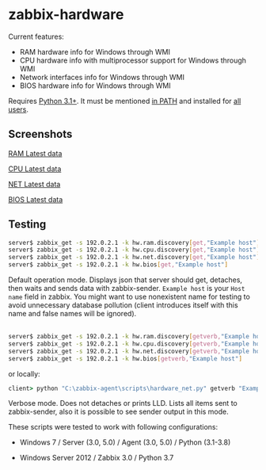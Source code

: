 # zabbix-hardware
Current features:
- RAM hardware info for Windows through WMI
- CPU hardware info with multiprocessor support for Windows through WMI
- Network interfaces info for Windows through WMI
- BIOS hardware info for Windows through WMI

Requires [Python 3.1+](https://www.python.org/downloads/windows/). It must be mentioned [in PATH](https://github.com/nobodysu/zabbix-hardware/blob/master/screenshots/python-installation1.png) and installed for [all users](https://github.com/nobodysu/zabbix-hardware/blob/master/screenshots/python-installation2.png).

## Screenshots
[RAM Latest data](https://raw.githubusercontent.com/nobodysu/zabbix-hardware/master/screenshots/hardware-ram-items.png)

[CPU Latest data](https://raw.githubusercontent.com/nobodysu/zabbix-hardware/master/screenshots/hardware-cpu-items.png)

[NET Latest data](https://raw.githubusercontent.com/nobodysu/zabbix-hardware/master/screenshots/hardware-net-items.png)

[BIOS Latest data](https://raw.githubusercontent.com/nobodysu/zabbix-hardware/master/screenshots/hardware-bios-items.png)

## Testing
```bash
server$ zabbix_get -s 192.0.2.1 -k hw.ram.discovery[get,"Example host"]
server$ zabbix_get -s 192.0.2.1 -k hw.cpu.discovery[get,"Example host"]
server$ zabbix_get -s 192.0.2.1 -k hw.net.discovery[get,"Example host"]
server$ zabbix_get -s 192.0.2.1 -k hw.bios[get,"Example host"]
```
Default operation mode. Displays json that server should get, detaches, then waits and sends data with zabbix-sender. `Example host` is your `Host name` field in zabbix. You might want to use nonexistent name for testing to avoid unnecessary database pollution (client introduces itself with this name and false names will be ignored).
<br /><br />

```bash
server$ zabbix_get -s 192.0.2.1 -k hw.ram.discovery[getverb,"Example host"]
server$ zabbix_get -s 192.0.2.1 -k hw.cpu.discovery[getverb,"Example host"]
server$ zabbix_get -s 192.0.2.1 -k hw.net.discovery[getverb,"Example host"]
server$ zabbix_get -s 192.0.2.1 -k hw.bios[getverb,"Example host"]
```
or locally:
```cmd
client> python "C:\zabbix-agent\scripts\hardware_net.py" getverb "Example host"
```
Verbose mode. Does not detaches or prints LLD. Lists all items sent to zabbix-sender, also it is possible to see sender output in this mode.

These scripts were tested to work with following configurations:

- Windows 7 / Server (3.0, 5.0) / Agent (3.0, 5.0) / Python (3.1-3.8)

- Windows Server 2012 / Zabbix 3.0 / Python 3.7
